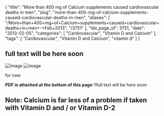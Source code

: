 {
    "title": "More than 400 mg of Calcium supplements caused cardiovascular deaths in men",
    "slug": "more-than-400-mg-of-calcium-supplements-caused-cardiovascular-deaths-in-men",
    "aliases": [
        "/More+than+400+mg+of+Calcium+supplements+caused+cardiovascular+deaths+in+men+-+Feb+2013",
        "/3751"
    ],
    "tiki_page_id": 3751,
    "date": "2013-02-05",
    "categories": [
        "Cardiovascular",
        "Vitamin D and Calcium"
    ],
    "tags": [
        "Cardiovascular",
        "Vitamin D and Calcium",
        "vitamin d"
    ]
}


## full text will be here soon

<img src="https://d1bk1kqxc0sym.cloudfront.net/attachments/jpeg/calcium-cvd-1.jpg" alt="image">

<img src="https://d1bk1kqxc0sym.cloudfront.net/attachments/jpeg/caclium-cvd-2.jpg" alt="image">

for now

 **PDF is attached at the bottom of this page** !!full text will be here soon

## Note: Calcium is far less of a problem if taken with Vitamin D and / or Vitamin D-2